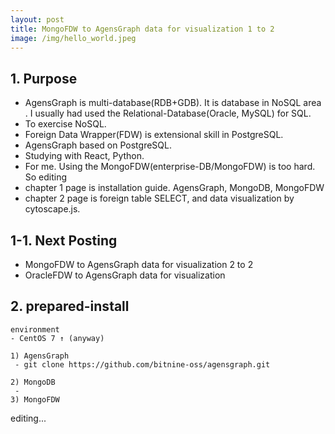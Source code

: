 ```yaml
---
layout: post
title: MongoFDW to AgensGraph data for visualization 1 to 2
image: /img/hello_world.jpeg
---
```

## 1. Purpose
- AgensGraph is multi-database(RDB+GDB). It is database in NoSQL area . I usually had used the Relational-Database(Oracle, MySQL) for SQL.
- To exercise NoSQL.
- Foreign Data Wrapper(FDW) is extensional skill in PostgreSQL.
- AgensGraph based on PostgreSQL.
- Studying with React, Python. 
- For me. Using the MongoFDW(enterprise-DB/MongoFDW) is too hard. So editing
- chapter 1 page is installation guide. AgensGraph, MongoDB, MongoFDW
- chapter 2 page is foreign table SELECT, and data visualization by cytoscape.js.

## 1-1. Next Posting
- MongoFDW to AgensGraph data for visualization 2 to 2
- OracleFDW to AgensGraph data for visualization

## 2. prepared-install
````
environment
- CentOS 7 ↑ (anyway)

1) AgensGraph
 - git clone https://github.com/bitnine-oss/agensgraph.git

2) MongoDB
 - 
3) MongoFDW
````

editing...
